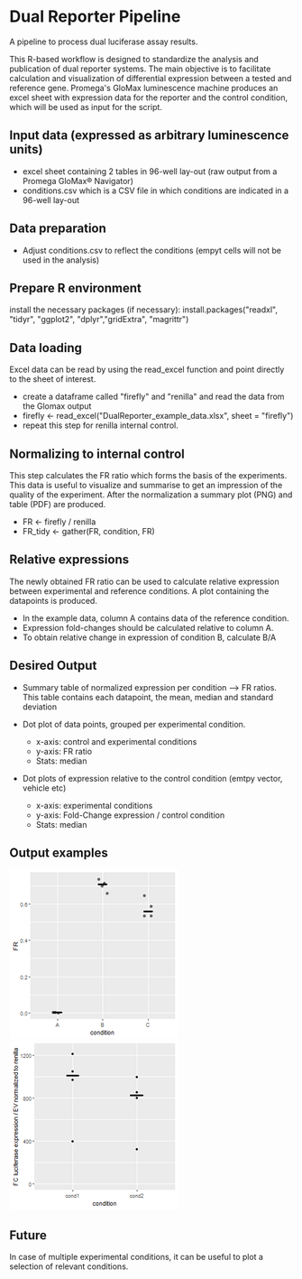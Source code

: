 # Dual Reporter Pipeline
A pipeline to process dual luciferase assay results.

This R-based workflow is designed to standardize the analysis and publication of dual reporter systems. The main objective is to facilitate calculation and visualization of differential expression between a tested and reference gene. Promega's GloMax luminescence machine produces an excel sheet with expression data for the reporter and the control condition, which will be used as input for the script.

## Input data (expressed as arbitrary luminescence units)
* excel sheet containing 2 tables in 96-well lay-out (raw output from a Promega GloMax® Navigator)
* conditions.csv which is a CSV file in which conditions are indicated in a 96-well lay-out

## Data preparation
* Adjust conditions.csv to reflect the conditions (empyt cells will not be used in the analysis)

## Prepare R environment
install the necessary packages (if necessary):
install.packages("readxl", "tidyr", "ggplot2", "dplyr","gridExtra", "magrittr")


## Data loading
Excel data can be read by using the read_excel function and point directly to the sheet of interest.
* create a dataframe called "firefly" and "renilla" and read the data from the Glomax output
* firefly <- read_excel("DualReporter_example_data.xlsx", sheet = "firefly") 
* repeat this step for renilla internal control. 

## Normalizing to internal control
This step calculates the FR ratio which forms the basis of the experiments. This data is useful to visualize and summarise to get an 	impression of the quality of the experiment. After the normalization a summary plot (PNG) and table (PDF) are produced. 
* FR <- firefly / renilla
* FR_tidy <- gather(FR, condition, FR)

## Relative expressions
The newly obtained FR ratio can be used to calculate relative expression between experimental and reference conditions. A plot containing the datapoints is produced. 
* In the example data, column A contains data of the reference condition.
* Expression fold-changes should be calculated relative to column A.
* To obtain relative change in expression of condition B, calculate B/A

## Desired Output
* Summary table of normalized expression per condition --> FR ratios.
This table contains each datapoint, the mean, median and standard deviation
	
* Dot plot of data points, grouped per experimental condition.
	* x-axis: control and experimental conditions
	* y-axis: FR ratio
	* Stats: median 

* Dot plots of expression relative to the control condition (emtpy vector, vehicle etc) 
	* x-axis: experimental conditions
	* y-axis: Fold-Change expression / control condition
	* Stats: median 

## Output examples
![example plot of FR ratios of each reporter conditions. Bar shows median](https://github.com/ebrando/dual-luciferase/blob/master/FR_summary.png)
![example plot of relative expressions, normalized to the empty vector. Bar shows median](https://github.com/ebrando/dual-luciferase/blob/master/FC_lucexpression.png)
    
## Future
In case of multiple experimental conditions, it can be useful to plot a selection of relevant conditions. 

	
	


